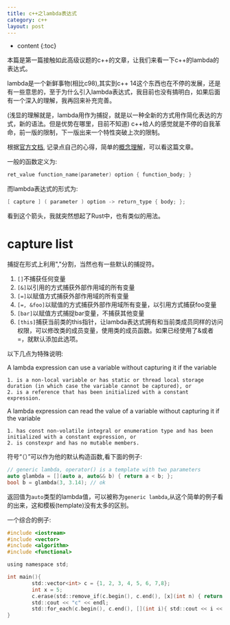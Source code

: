 ```yaml
---
title: c++之lambda表达式
category: c++
layout: post
---
```

* content
{:toc}

本篇是第一篇接触如此高级议题的c++的文章，让我们来看一下c++的lambda的表达式。

lambda是一个新鲜事物(相比c98),其实到c++ 14这个东西也在不停的发展，还是有一些意思的，至于为什么引入lambda表达式，我目前也没有搞明白，如果后面有一个深入的理解，我再回来补充完善。

(浅显的理解就是，lambda用作为捕捉，就是以一种全新的方式用作简化表达的方式，新的语法。但是优势在哪里，目前不知道)
c++给人的感觉就是不停的自我革命，前一版的限制，下一版出来一个特性突破上次的限制。

根据[官方文档](https://en.cppreference.com/w/cpp/language/lambda), 记录点自己的心得，简单的[概念理解](https://www.jianshu.com/p/923d11151027)，可以看这篇文章。

一般的函数定义为:
```c
ret_value function_name(parameter) option { function_body; }
```

而lambda表达式的形式为:
```c
[ capture ] ( parameter ) option -> return_type { body; };
```
看到这个箭头，我就突然想起了Rust中，也有类似的用法。

# capture list

捕捉在形式上利用","分割，当然也有一些默认的捕捉符。

1. `[]`不捕获任何变量
2. `[&]`以引用的方式捕获外部作用域的所有变量
3. `[=]`以赋值方式捕获外部作用域的所有变量
4. `[=, &foo]`以赋值的方式捕获外部作用域所有变量，以引用方式捕获foo变量
5. `[bar]`以赋值方式捕捉bar变量，不捕获其他变量
6. `[this]`捕获当前类的this指针，让lambda表达式拥有和当前类成员同样的访问权限，可以修改类的成员变量，使用类的成员函数。如果已经使用了&或者=，就默认添加此选项。


以下几点为特殊说明:

A lambda expression can use a variable without capturing it if the variable

    1. is a non-local variable or has static or thread local storage duration (in which case the variable cannot be captured), or
    2. is a reference that has been initialized with a constant expression.

A lambda expression can read the value of a variable without capturing it if the variable

    1. has const non-volatile integral or enumeration type and has been initialized with a constant expression, or
    2. is constexpr and has no mutable members.

符号“（）”可以作为他的默认构造函数,看下面的例子:

```c
// generic lambda, operator() is a template with two parameters
auto glambda = [](auto a, auto&& b) { return a < b; };
bool b = glambda(3, 3.14); // ok
```

返回值为`auto`类型的lambda值，可以被称为`generic lambda`,从这个简单的例子看的出来，这和模板(template)没有太多的区别。

一个综合的例子:

```c
#include <iostream>
#include <vector>
#include <algorithm>
#include <functional>

using namespace std;

int main(){
        std::vector<int> c = {1, 2, 3, 4, 5, 6, 7,8};
        int x = 5;
        c.erase(std::remove_if(c.begin(), c.end(), [x](int n) { return n < x;}), c.end());
        std::cout << "c" << endl;
        std::for_each(c.begin(), c.end(), [](int i){ std::cout << i << " "; });
}

```